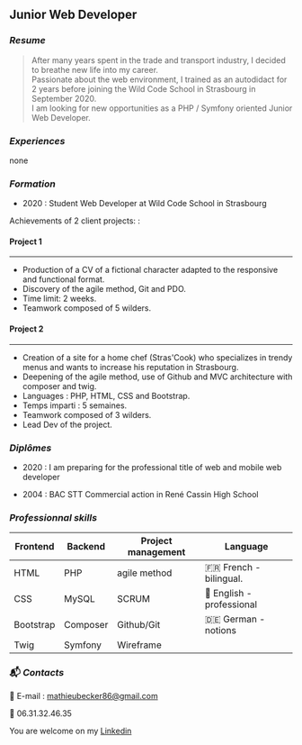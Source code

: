 ## **Junior Web Developer**  
  
  
### _Resume_ 
  
> After many years spent in the trade and transport industry, I decided to breathe new life into my career.    
> Passionate about the web environment, I trained as an autodidact for 2 years before joining the Wild Code School in Strasbourg in September 2020.  
> I am looking for new opportunities as a PHP / Symfony oriented Junior Web Developer.

### _Experiences_

none 
  
### _Formation_  

* 2020 :  Student Web Developer at Wild Code School in Strasbourg

Achievements of 2 client projects: :

#### Project 1
-------
* Production of a CV of a fictional character adapted to the responsive and functional format.
 * Discovery of the agile method, Git and PDO.
 * Time limit: 2 weeks.
 * Teamwork composed of 5 wilders.

#### Project 2
-------
* Creation of a site for a home chef (Stras'Cook) who specializes in trendy menus and wants to increase his reputation in Strasbourg.
 * Deepening of the agile method, use of Github and MVC architecture with composer and twig.
 * Languages : PHP, HTML, CSS and Bootstrap.
 * Temps imparti : 5 semaines.
 * Teamwork composed of 3 wilders.
 * Lead Dev of the project.

### _Diplômes_

* 2020 : I am preparing for the professional title of web and mobile web developer

* 2004 : BAC STT Commercial action in René Cassin High School

### _Professionnal skills_  
  
|Frontend     |Backend  |Project management   |Language                 |  
|--           |--       |--                   |--                       |  
|HTML         |PHP      |agile method         |🇫🇷 French - bilingual.   |  
|CSS          |MySQL    |SCRUM                |🏴󠁧󠁢󠁥󠁮󠁧󠁿 English - professional|
|Bootstrap    |Composer |Github/Git           |🇩🇪 German - notions      |  
|Twig         |Symfony  |Wireframe            |                         |  
  

### 📬 _Contacts_

 📧 E-mail : mathieubecker86@gmail.com
 
 📱 06.31.32.46.35
 
  You are welcome on my [Linkedin](https://www.linkedin.com/in/mathieu-becker86/)
 
 



